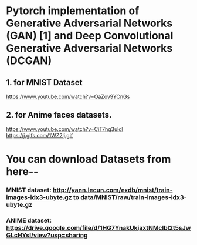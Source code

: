 

# Pytorch implementation of Generative Adversarial Networks (GAN) [1] and Deep Convolutional Generative Adversarial Networks (DCGAN)
## 1. for  MNIST Dataset 
https://www.youtube.com/watch?v=OaZov9YCnGs
## 2. for  Anime faces datasets.
https://www.youtube.com/watch?v=CiT7hq3uldI
 https://j.gifs.com/1WZ2lj.gif

# You can download Datasets from here--

  ### MNIST dataset: http://yann.lecun.com/exdb/mnist/train-images-idx3-ubyte.gz to data/MNIST/raw/train-images-idx3-ubyte.gz
  ### ANIME dataset: https://drive.google.com/file/d/1HG7YnakUkjaxtNMclbl2t5sJwGLcHYsI/view?usp=sharing

